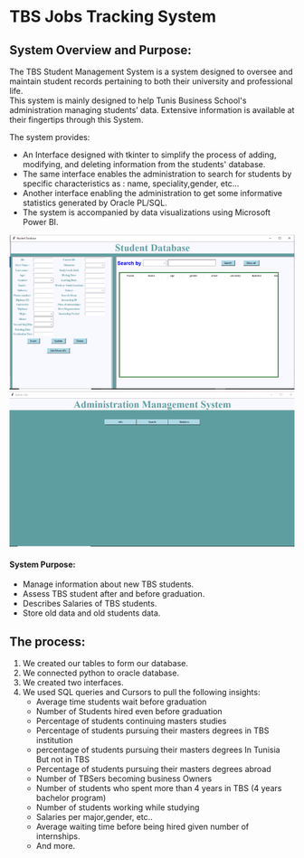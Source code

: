 <H1>TBS Jobs Tracking System </H1>
<h2>System Overview and Purpose:</h2>
<p>The TBS Student Management System is a system designed to oversee and maintain student records pertaining to both their university and professional life. 
<br>
This system is mainly designed to help Tunis Business School's administration 
managing students’ data. Extensive information is available at their 
fingertips through this System.

The system provides:
<ul>
  <li>An Interface designed with tkinter to simplify the process of adding, modifying, and deleting information from the students' database.</li>
  <li>The same interface enables the administration to search for students by specific characteristics as : name, speciality,gender, etc...</li>
  <li>Another interface enabling the administration to get some informative statistics generated by Oracle PL/SQL.</li>
  <li>The system is accompanied by data visualizations using Microsoft Power BI.</li>
</ul>

<img src="st.PNG">
<img src="ad.PNG">

<h4>System Purpose:</h4>
<ul>
  <li>Manage information about new TBS students. </li>
  <li>Assess TBS student after and before graduation.</li>
  <li>Describes Salaries of TBS students.</li>
  <li>Store old data and old students data.</li>
</ul>

<h2>The process:</h2>
<ol>
  <li>We created our tables to form our database.</li>
  <li>We connected python to oracle database.</li>
  <li>We created two interfaces.</li>
  <li>We used SQL queries and Cursors to pull the following insights:
    <ul>
      <li>Average time students wait before graduation</li>
      <li>Number of Students hired even before graduation</li>
      <li>Percentage of students continuing masters studies</li>
      <li>Percentage of students pursuing their masters degrees in TBS institution</li>
      <li>percentage of students pursuing their masters degrees In Tunisia But not in TBS</li>
      <li>Percentage of students pursuing their masters degrees abroad</li>
      <li>Number of TBSers becoming business Owners</li>
      <li>Number of students who spent more than 4 years in TBS (4 years bachelor program)</li>
      <li>Number of students working while studying</li>
      <li>Salaries per major,gender, etc..</li>
      <li>Average waiting time before being hired given number of internships.</li>
      <li>And more.</li>
    </ul>
  </li>
</ol>



